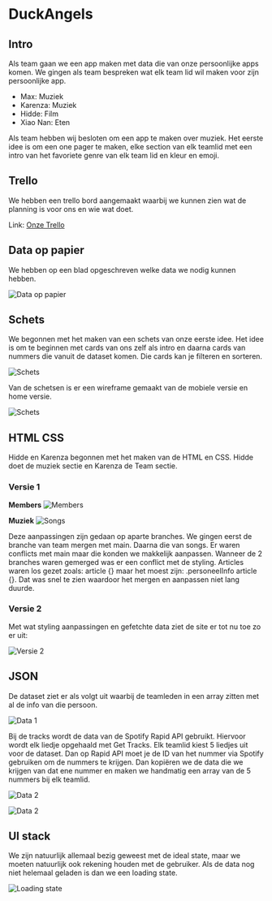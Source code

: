# DuckAngels

## Intro
Als team gaan we een app maken met data die van onze persoonlijke apps komen. We gingen als team bespreken wat elk team lid wil maken voor zijn persoonlijke app.

- Max: Muziek
- Karenza: Muziek
- Hidde: Film
- Xiao Nan: Eten

Als team hebben wij besloten om een app te maken over muziek. Het eerste idee is om een one pager te maken, elke section van elk teamlid met een intro van het favoriete genre van elk team lid en kleur en emoji.

## Trello
We hebben een trello bord aangemaakt waarbij we kunnen zien wat de planning is voor ons en wie wat doet.

Link: [Onze Trello](https://trello.com/b/X0KmrT8Y/duck-angles)

## Data op papier
We hebben op een blad opgeschreven welke data we nodig kunnen hebben. 

![Data op papier](./docs/read-me-img/data-papier.png)

## Schets
We begonnen met het maken van een schets van onze eerste idee. Het idee is om te beginnen met cards van ons zelf als intro en daarna cards van nummers die vanuit de dataset komen. Die cards kan je filteren en sorteren. 

![Schets](./docs/read-me-img/schets.png)

Van de schetsen is er een wireframe gemaakt van de mobiele versie en home versie.

![Schets](./docs/read-me-img/wireframes.jpg)

## HTML CSS
Hidde en Karenza begonnen met het maken van de HTML en CSS. Hidde doet de muziek sectie en Karenza de Team sectie.

### Versie 1
**Members**
![Members](./docs/read-me-img/v-1-members.png)

**Muziek**
![Songs](./docs/read-me-img/v-1-songs.png)

Deze aanpassingen zijn gedaan op aparte branches. We gingen eerst de branche van team mergen met main. Daarna die van songs. Er waren conflicts met main maar die konden we makkelijk aanpassen. Wanneer de 2 branches waren gemerged was er een conflict met de styling. Articles waren los gezet zoals: article {} maar het moest zijn: .personeelInfo article {}. Dat was snel te zien waardoor het mergen en aanpassen niet lang duurde.

### Versie 2
Met wat styling aanpassingen en gefetchte data ziet de site er tot nu toe zo er uit:

![Versie 2](./docs/read-me-img/v-2.png)

## JSON

De dataset ziet er als volgt uit waarbij de teamleden in een array zitten met al de info van die persoon. 

![Data 1](./docs/read-me-img/data-1.png)

Bij de tracks wordt de data van de Spotify Rapid API gebruikt. Hiervoor wordt elk liedje opgehaald met Get Tracks. Elk teamlid kiest 5 liedjes uit voor de dataset. Dan op Rapid API moet je de ID van het nummer via Spotify gebruiken om de nummers te krijgen. Dan kopiëren we de data die we krijgen van dat ene nummer en maken we handmatig een array van de 5 nummers bij elk teamlid.  

![Data 2](./docs/read-me-img/data-2.png)

![Data 2](./docs/read-me-img/rapid-api-spotify.png)

## UI stack

We zijn natuurlijk allemaal bezig geweest met de ideal state, maar we moeten natuurlijk ook rekening houden met de gebruiker. 
Als de data nog niet helemaal geladen is dan we een loading state.

![Loading state](./docs/read-me-img/loading-state.png)


